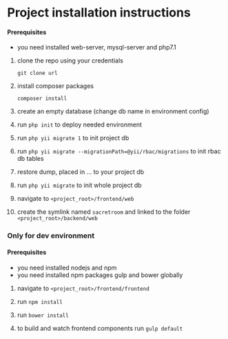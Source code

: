# Project installation instructions
#### Prerequisites
- you need installed web-server, mysql-server and php7.1

1. clone the repo using your credentials
    ```
    git clone url
    ```

1. install composer packages
    ```
    composer install
    ```

1. create an empty database (change db name in environment config)

1. run ```php init``` to deploy needed environment

1. run ```php yii migrate 1``` to init project db

1. run ```php yii migrate --migrationPath=@yii/rbac/migrations``` to init rbac db tables

1. restore dump, placed in ... to your project db

1. run ```php yii migrate``` to init whole project db

1. navigate to ```<project_root>/frontend/web```

1. create the symlink named ```sacretroom``` and linked to the folder ```<project_root>/backend/web```

### Only for dev environment
#### Prerequisites
- you need installed nodejs and npm
- you need installed npm packages gulp and bower globally

1. navigate to ```<project_root>/frontend/frontend```

1. run ```npm install```

1. run ```bower install```

1. to build and watch frontend components run ```gulp default```
